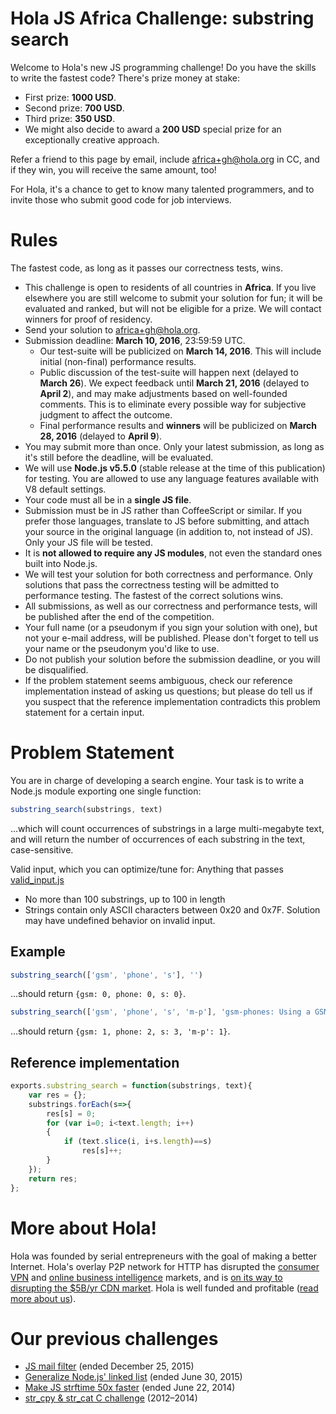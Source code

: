 # Hola JS Africa Challenge: substring search

Welcome to Hola's new JS programming challenge! Do you have the skills to write the fastest code? There's prize money at stake:

* First prize: **1000 USD**.
* Second prize: **700 USD**.
* Third prize: **350 USD**.
* We might also decide to award a **200 USD** special prize for an exceptionally creative approach.

Refer a friend to this page by email, include africa+gh@hola.org in CC, and if they win, you will receive the same amount, too!

For Hola, it's a chance to get to know many talented programmers, and to invite those who submit good code for job interviews.

# Rules

The fastest code, as long as it passes our correctness tests, wins.

* This challenge is open to residents of all countries in **Africa**.
  If you live elsewhere you are still welcome to submit your solution for fun; it will be evaluated and ranked,
  but will not be eligible for a prize.
  We will contact winners for proof of residency.
* Send your solution to africa+gh@hola.org.
* Submission deadline: **March 10, 2016**, 23:59:59 UTC.
  * Our test-suite will be publicized on **March 14, 2016**.
    This will include initial (non-final) performance results.
  * Public discussion of the test-suite will happen next (delayed to **March 26**). We expect feedback
    until **March 21, 2016** (delayed to **April 2**), and may make adjustments based on well-founded
    comments. This is to eliminate every possible way for subjective judgment
    to affect the outcome.
  * Final performance results and **winners** will be publicized on **March 28, 2016** (delayed to **April 9**).
* You may submit more than once. Only your latest submission, as long as it's still before the deadline, will be evaluated.
* We will use **Node.js v5.5.0** (stable release at the time of this publication) for testing.
  You are allowed to use any language features available with V8 default settings.
* Your code must all be in a **single JS file**.
* Submission must be in JS rather than CoffeeScript or similar.
  If you prefer those languages, translate to JS before submitting,
  and attach your source in the original language (in addition to, not instead of JS).
  Only your JS file will be tested.
* It is **not allowed to require any JS modules**, not even the standard ones built into Node.js.
* We will test your solution for both correctness and performance. Only solutions that pass the correctness
  testing will be admitted to performance testing. The fastest of the correct solutions wins.
* All submissions, as well as our correctness and performance tests, will be published after the end
  of the competition.
* Your full name (or a pseudonym if you sign your solution with one), but not your e-mail address,
  will be published. Please don't forget to tell us your name or the pseudonym you'd like to use.
* Do not publish your solution before the submission deadline, or you will be disqualified.
* If the problem statement seems ambiguous, check our reference implementation instead of asking
  us questions; but please do tell us if you suspect that the reference implementation
  contradicts this problem statement for a certain input.

# Problem Statement

You are in charge of developing a search engine. Your task is to write a Node.js module exporting one single function:
```javascript
substring_search(substrings, text)
```
…which will count occurrences of substrings in a large multi-megabyte text,
and will return the number of occurrences of each substring in the text, case-sensitive.

Valid input, which you can optimize/tune for:
Anything that passes
[valid_input.js](https://github.com/hola/challenge_substring_search/blob/master/valid_input.js)
* No more than 100 substrings, up to 100 in length
* Strings contain only ASCII characters between 0x20 and 0x7F.
Solution may have undefined behavior on invalid input.

## Example
```javascript
substring_search(['gsm', 'phone', 's'], '')
```
…should return `{gsm: 0, phone: 0, s: 0}`.

```javascript
substring_search(['gsm', 'phone', 's', 'm-p'], 'gsm-phones: Using a GSM phone in USA may be problematic')
```
…should return `{gsm: 1, phone: 2, s: 3, 'm-p': 1}`.

## Reference implementation
```javascript
exports.substring_search = function(substrings, text){
    var res = {};
    substrings.forEach(s=>{
        res[s] = 0;
        for (var i=0; i<text.length; i++)
        {
            if (text.slice(i, i+s.length)==s)
                res[s]++;
        }
    });
    return res;
};
```

# More about Hola!

Hola was founded by serial entrepreneurs with the goal of making a better Internet.
Hola's overlay P2P network for HTTP has disrupted the [consumer VPN](http://hola.org)
and [online business intelligence](http://luminati.io) markets,
and is [on its way to disrupting the $5B/yr CDN market](http://holacdn.com).
Hola is well funded and profitable ([read more about us](http://hola.org/about)).

# Our previous challenges

* [JS mail filter](https://github.com/hola/challenge_mail_filter) (ended December 25, 2015)
* [Generalize Node.js' linked list](https://github.com/hola/challenge_linked_list) (ended June 30, 2015)
* [Make JS strftime 50x faster](https://github.com/hola/challenge_strftime) (ended June 22, 2014)
* [str_cpy & str_cat C challenge](https://github.com/hola/challenge_c) (2012–2014)
